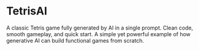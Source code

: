 # TetrisAI
A classic Tetris game fully generated by AI in a single prompt. Clean code, smooth gameplay, and quick start. A simple yet powerful example of how generative AI can build functional games from scratch.
